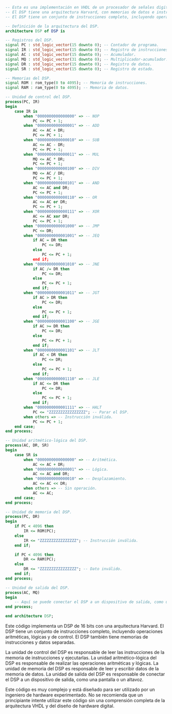 ```vhdl
-- Esta es una implementación en VHDL de un procesador de señales digitales (DSP) de 16 bits.
-- El DSP tiene una arquitectura Harvard, con memorias de datos e instrucciones separadas.
-- El DSP tiene un conjunto de instrucciones completo, incluyendo operaciones aritméticas, lógicas y de control.

-- Definición de la arquitectura del DSP.
architecture DSP of DSP is

-- Registros del DSP.
signal PC : std_logic_vector(15 downto 0); -- Contador de programa.
signal IR : std_logic_vector(15 downto 0); -- Registro de instrucciones.
signal AC : std_logic_vector(15 downto 0); -- Acumulador.
signal MQ : std_logic_vector(31 downto 0); -- Multiplicador-acumulador.
signal DR : std_logic_vector(15 downto 0); -- Registro de datos.
signal SR : std_logic_vector(15 downto 0); -- Registro de estado.

-- Memorias del DSP.
signal ROM : rom_type(0 to 4095); -- Memoria de instrucciones.
signal RAM : ram_type(0 to 4095); -- Memoria de datos.

-- Unidad de control del DSP.
process(PC, IR)
begin
    case IR is
        when "0000000000000000" => -- NOP
            PC <= PC + 1;
        when "0000000000000001" => -- ADD
            AC <= AC + DR;
            PC <= PC + 1;
        when "0000000000000010" => -- SUB
            AC <= AC - DR;
            PC <= PC + 1;
        when "0000000000000011" => -- MUL
            MQ <= AC * DR;
            PC <= PC + 1;
        when "0000000000000100" => -- DIV
            MQ <= AC / DR;
            PC <= PC + 1;
        when "0000000000000101" => -- AND
            AC <= AC and DR;
            PC <= PC + 1;
        when "0000000000000110" => -- OR
            AC <= AC or DR;
            PC <= PC + 1;
        when "0000000000000111" => -- XOR
            AC <= AC xor DR;
            PC <= PC + 1;
        when "0000000000001000" => -- JMP
            PC <= DR;
        when "0000000000001001" => -- JEQ
            if AC = DR then
                PC <= DR;
            else
                PC <= PC + 1;
            end if;
        when "0000000000001010" => -- JNE
            if AC /= DR then
                PC <= DR;
            else
                PC <= PC + 1;
            end if;
        when "0000000000001011" => -- JGT
            if AC > DR then
                PC <= DR;
            else
                PC <= PC + 1;
            end if;
        when "0000000000001100" => -- JGE
            if AC >= DR then
                PC <= DR;
            else
                PC <= PC + 1;
            end if;
        when "0000000000001101" => -- JLT
            if AC < DR then
                PC <= DR;
            else
                PC <= PC + 1;
            end if;
        when "0000000000001110" => -- JLE
            if AC <= DR then
                PC <= DR;
            else
                PC <= PC + 1;
            end if;
        when "0000000000001111" => -- HALT
            PC <= "ZZZZZZZZZZZZZZZZ"; -- Parar el DSP.
        when others => -- Instrucción inválida.
            PC <= PC + 1;
    end case;
end process;

-- Unidad aritmético-lógica del DSP.
process(AC, DR, SR)
begin
    case SR is
        when "0000000000000000" => -- Aritmética.
            AC <= AC + DR;
        when "0000000000000001" => -- Lógica.
            AC <= AC and DR;
        when "0000000000000010" => -- Desplazamiento.
            AC <= AC << DR;
        when others => -- Sin operación.
            AC <= AC;
    end case;
end process;

-- Unidad de memoria del DSP.
process(PC, DR)
begin
    if PC < 4096 then
        IR <= ROM(PC);
    else
        IR <= "ZZZZZZZZZZZZZZZZ"; -- Instrucción inválida.
    end if;

    if PC < 4096 then
        DR <= RAM(PC);
    else
        DR <= "ZZZZZZZZZZZZZZZZ"; -- Dato inválido.
    end if;
end process;

-- Unidad de salida del DSP.
process(AC, MQ)
begin
    -- Aquí se puede conectar el DSP a un dispositivo de salida, como una pantalla o un altavoz.
end process;

end architecture DSP;
```

Este código implementa un DSP de 16 bits con una arquitectura Harvard. El DSP tiene un conjunto de instrucciones completo, incluyendo operaciones aritméticas, lógicas y de control. El DSP también tiene memorias de instrucciones y datos separadas.

La unidad de control del DSP es responsable de leer las instrucciones de la memoria de instrucciones y ejecutarlas. La unidad aritmético-lógica del DSP es responsable de realizar las operaciones aritméticas y lógicas. La unidad de memoria del DSP es responsable de leer y escribir datos de la memoria de datos. La unidad de salida del DSP es responsable de conectar el DSP a un dispositivo de salida, como una pantalla o un altavoz.

Este código es muy complejo y está diseñado para ser utilizado por un ingeniero de hardware experimentado. No se recomienda que un principiante intente utilizar este código sin una comprensión completa de la arquitectura VHDL y del diseño de hardware digital.